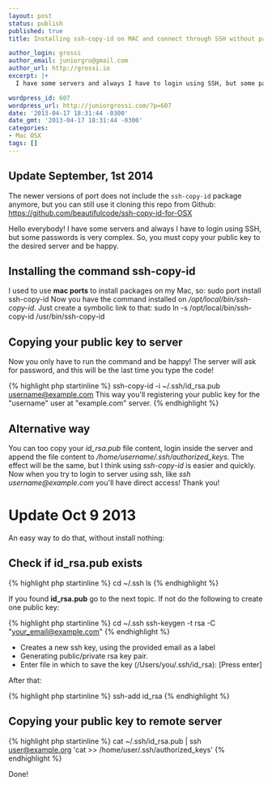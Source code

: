 ```yaml
---
layout: post
status: publish
published: true
title: Installing ssh-copy-id on MAC and connect through SSH without password

author_login: grossi
author_email: juniorgro@gmail.com
author_url: http://grossi.io
excerpt: |+
  I have some servers and always I have to login using SSH, but some passwords is very complex. So, you must copy your public key to the desired server and be happy.

wordpress_id: 607
wordpress_url: http://juniorgrossi.com/?p=607
date: '2013-04-17 18:31:44 -0300'
date_gmt: '2013-04-17 18:31:44 -0300'
categories:
- Mac OSX
tags: []
---
```

<h2>Update September, 1st 2014</h2>
<p>The newer versions of port does not include the <code>ssh-copy-id</code> package anymore, but you can still use it cloning this repo from Github: <a href="https://github.com/beautifulcode/ssh-copy-id-for-OSX">https://github.com/beautifulcode/ssh-copy-id-for-OSX</a></p>

<p>Hello everybody! I have some servers and always I have to login using SSH, but some passwords is very complex. So, you must copy your public key to the desired server and be happy.</p>
<h2>Installing the command ssh-copy-id</h2>
<p>I used to use <strong>mac ports</strong> to install packages on my Mac, so: sudo port install ssh-copy-id Now you have the command installed on <em>/opt/local/bin/ssh-copy-id</em>. Just create a symbolic link to that: sudo ln -s /opt/local/bin/ssh-copy-id /usr/bin/ssh-copy-id</p>
<p><a id="more"></a><a id="more-607"></a></p>
<h2>Copying your public key to server</h2>
<p>Now you only have to run the command and be happy! The server will ask for password, and this will be the last time you type the code!</p>

{% highlight php startinline %}
ssh-copy-id -i ~/.ssh/id_rsa.pub username@example.com
This way you'll registering your public key for the "username" user at "example.com" server. 
{% endhighlight %}

<h2>Alternative way</h2>
<p>You can too copy your <em>id_rsa.pub</em> file content, login inside the server and append the file content to <em>/home/username/.ssh/authorized_keys</em>. The effect will be the same, but I think using <em>ssh-copy-id</em> is easier and quickly. Now when you try to login to server using ssh, like <em>ssh username@example.com</em> you'll have direct access! Thank you!</p>
<h1>Update Oct 9 2013</h1>
<p>An easy way to do that, without install nothing:</p>
<h2>Check if id_rsa.pub exists</h2>

{% highlight php startinline %}
cd ~/.ssh
ls
{% endhighlight %}

<p>If you found <strong>id_rsa.pub</strong> go to the next topic. If not do the following to create one public key:</p>

{% highlight php startinline %}
cd ~/.ssh 
ssh-keygen -t rsa -C "your_email@example.com" 
{% endhighlight %}

<ul>
<li>Creates a new ssh key, using the provided email as a label </li>
<li>Generating public/private rsa key pair. </li>
<li>Enter file in which to save the key (/Users/you/.ssh/id_rsa): [Press enter]</li>
</ul>
<p>After that:</p>

{% highlight php startinline %}
ssh-add id_rsa
{% endhighlight %}

<h2>Copying your public key to remote server</h2>

{% highlight php startinline %}
cat ~/.ssh/id_rsa.pub | ssh user@example.org 'cat >> /home/user/.ssh/authorized_keys'
{% endhighlight %}

<p>Done!</p>
